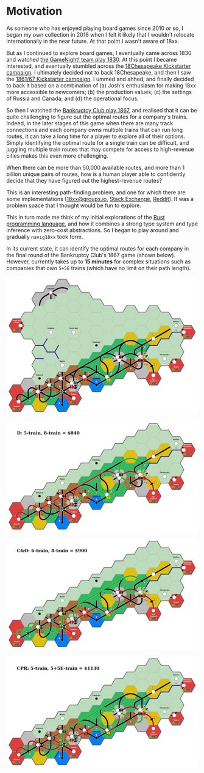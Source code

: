 # Motivation

As someone who has enjoyed playing board games since 2010 or so, I began my own collection in 2016 when I felt it likely that I wouldn't relocate internationally in the near future.
At that point I wasn't aware of 18xx.

But as I continued to explore board games, I eventually came across 1830 and watched [the GameNight! team play 1830](https://www.youtube.com/watch?v=uLTFo-xb7ts).
At this point I became interested, and eventually stumbled across the [18Chesapeake Kickstarter campaign](https://www.kickstarter.com/projects/all-aboardgames/18chesapeake/).
I ultimately decided not to back 18Chesapeake, and then I saw the [1861/67 Kickstarter campaign](https://www.kickstarter.com/projects/joshuastarr/1861-russia-1867-canada/).
I ummed and ahhed, and finally decided to back it based on a combination of (a) Josh's enthusiasm for making 18xx more accessible to newcomers; (b) the production values; (c) the settings of Russia and Canada; and (d) the operational focus.

So then I watched the [Bankruptcy Club play 1867](https://www.youtube.com/watch?v=vE0UNDA4qQQ), and realised that it can be quite challenging to figure out the optimal routes for a company's trains.
Indeed, in the later stages of this game when there are many track connections and each company owns multiple trains that can run long routes, it can take a long time for a player to explore all of their options.
Simply identifying the optimal route for a single train can be difficult, and juggling multiple train routes that may compete for access to high-revenue cities makes this even more challenging.

When there can be more than 50,000 available routes, and more than 1 billion unique pairs of routes, how is a human player able to confidently decide that they have figured out the highest-revenue routes?

This is an interesting path-finding problem, and one for which there are some implementations ([18xx@groups.io](https://groups.io/g/18xx/topic/anyone_know_if_anyone_has/74031683?p=,,,20,0,0,0::recentpostdate%2Fsticky,,,20,2,20,74031683), [Stack Exchange](https://boardgames.stackexchange.com/q/493), [Reddit](https://redd.it/9t32gw)).
It was a problem space that I thought would be fun to explore.

This in turn made me think of my initial explorations of the [Rust programming language](https://www.rust-lang.org/), and how it combines a strong type system and type inference with zero-cost abstractions.
So I began to play around and gradually `navig18xx` took form.

In its current state, it can identify the optimal routes for each company in the final round of the Bankruptcy Club's 1867 game (shown below).
However, currently takes up to **15 minutes** for complex situations such as companies that own `5+5E` trains (which have no limit on their path length).

<!-- See https://spec.commonmark.org/0.29/#images -->

![Map state](1867_bc.png "The map")

![](1867_bc_D.png)

![](1867_bc_C&O.png)

![](1867_bc_CPR.png)
